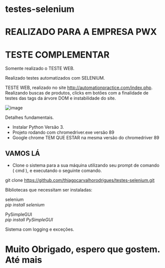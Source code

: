 # testes-selenium<BR> 
# REALIZADO PARA A EMPRESA PWX #

# TESTE COMPLEMENTAR #

Somente realizado o TESTE WEB.

Realizado testes automatizados com SELENIUM.

TESTE WEB, realizado no site http://automationpractice.com/index.php.
Realizando buscas de produtos, clicks em botões com a finalidade de testes das tags da árvore DOM e instabilidade do site.

![image](https://user-images.githubusercontent.com/23345809/114085450-c51dbf00-9887-11eb-83bb-5b4b296c5c38.png)

Detalhes fundamentais.
- Instalar Python Versão 3.
- Projeto rodando com chromedriver.exe versão 89
- Google chrome TEM QUE ESTAR na mesma versão do chromedriver 89


## VAMOS LÁ ##

- Clone o sistema para a sua máquina utilizando seu prompt de comando ( cmd ), e executando o seguinte comando.<br>

git clone https://github.com/thiagocarvalhorodrigues/testes-selenium.git

Bibliotecas que necessitam ser instaladas:

selenium<br>
<i>pip install selenium </i><br>

PySimpleGUI<br>
<i>pip install PySimpleGUI </i>

Sistema com logging e exceções.

# Muito Obrigado, espero que gostem. Até mais #




